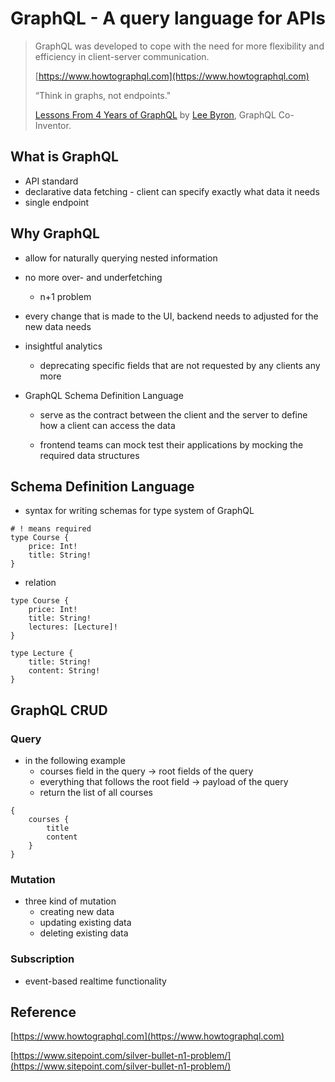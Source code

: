 # GraphQL - A query language for APIs

> GraphQL was developed to cope with the need for more flexibility and efficiency in client-server communication.
>
> [https://www.howtographql.com](https://www.howtographql.com)
>
> “Think in graphs, not endpoints."
>
> [Lessons From 4 Years of GraphQL](http://www.graphql.com/articles/4-years-of-graphql-lee-byron) by [Lee Byron](https://twitter.com/leeb), GraphQL Co-Inventor.

## What is GraphQL

* API standard
* declarative data fetching - client can specify exactly what data it needs
* single endpoint

## Why GraphQL

* allow for naturally querying nested information
* no more over- and underfetching
  * n+1 problem
* every change that is made to the UI, backend needs to adjusted for the new data needs
* insightful analytics
  * deprecating specific fields that are not requested by any clients any more
* GraphQL Schema Definition Language

  * serve as the contract between the client and the server to define how a client can access the data

  * frontend teams can mock test their applications by mocking the required data structures

## Schema Definition Language

* syntax for writing schemas for type system of GraphQL

```
# ! means required
type Course {
    price: Int!
    title: String!
}
```

* relation

```
type Course {
    price: Int!
    title: String!
    lectures: [Lecture]!
}

type Lecture {
    title: String!
    content: String!
}
```

## GraphQL CRUD

### Query

* in the following example
  * courses field in the query -&gt; root fields of the query 
  * everything that follows the root field -&gt; payload of the query
  * return the list of all courses

```
{
    courses {
        title
        content
    }
}
```

### Mutation

* three kind of mutation
  * creating new data
  * updating existing data
  * deleting existing data

### Subscription

* event-based realtime functionality

## Reference

[https://www.howtographql.com](https://www.howtographql.com)

[https://www.sitepoint.com/silver-bullet-n1-problem/](https://www.sitepoint.com/silver-bullet-n1-problem/)

